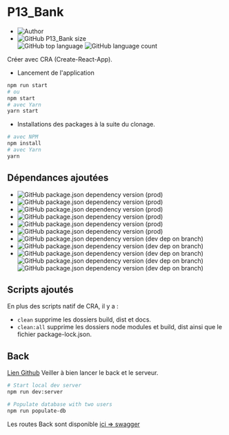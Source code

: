 # P13_Bank

- ![Author](<https://img.shields.io/badge/Author-Yan Coquoz-">)
- ![GitHub P13_Bank size](<https://img.shields.io/github/repo-size/Yan-Coquoz/P13_Bank>)  
![GitHub top language](https://img.shields.io/github/languages/top/Yan-Coquoz/P13_Bank)
![GitHub language count](https://img.shields.io/github/languages/count/Yan-Coquoz/P13_Bank)

Créer avec CRA (Create-React-App).

- Lancement de l'application

```bash
npm run start
# ou
npm start
# avec Yarn
yarn start
```

- Installations des packages à la suite du clonage.

```bash
# avec NPM
npm install
# avec Yarn
yarn
```

## Dépendances ajoutées

- ![GitHub package.json dependency version (prod)](https://img.shields.io/github/package-json/dependency-version/Yan-Coquoz/P13_Bank/react)
- ![GitHub package.json dependency version (prod)](https://img.shields.io/github/package-json/dependency-version/Yan-Coquoz/P13_Bank/prop-types)
- ![GitHub package.json dependency version (prod)](https://img.shields.io/github/package-json/dependency-version/Yan-Coquoz/P13_Bank/react-router-dom)
- ![GitHub package.json dependency version (prod)](https://img.shields.io/github/package-json/dependency-version/Yan-Coquoz/P13_Bank/redux)
- ![GitHub package.json dependency version (prod)](https://img.shields.io/github/package-json/dependency-version/Yan-Coquoz/P13_Bank/react-redux)
- ![GitHub package.json dependency version (prod)](https://img.shields.io/github/package-json/dependency-version/Yan-Coquoz/P13_Bank/@reduxjs/toolkit)
- ![GitHub package.json dependency version (dev dep on branch)](https://img.shields.io/github/package-json/dependency-version/Yan-Coquoz/P13_Bank/dev/sass)
- ![GitHub package.json dependency version (dev dep on branch)](https://img.shields.io/github/package-json/dependency-version/Yan-Coquoz/P13_Bank/dev/prettier)
- ![GitHub package.json dependency version (dev dep on branch)](https://img.shields.io/github/package-json/dependency-version/Yan-Coquoz/P13_Bank/dev/eslint) ![GitHub package.json dependency version (dev dep on branch)](https://img.shields.io/github/package-json/dependency-version/Yan-Coquoz/P13_Bank/dev/eslint-config-prettier) ![GitHub package.json dependency version (dev dep on branch)](https://img.shields.io/github/package-json/dependency-version/Yan-Coquoz/P13_Bank/dev/eslint-plugin-react)

## Scripts ajoutés

En plus des scripts natif de CRA, il y a :

- `clean`     supprime les dossiers build, dist et docs.
- `clean:all` supprime les dossiers node modules et build, dist ainsi que le fichier package-lock.json.

## Back

[Lien Github](https://github.com/Yan-Coquoz/Project-13-Bank-API)
Veiller à bien lancer le back et le serveur.  

```bash
# Start local dev server
npm run dev:server

# Populate database with two users
npm run populate-db
```

Les routes Back sont disponible [ici => swagger](http://localhost:3001/api-docs/)
